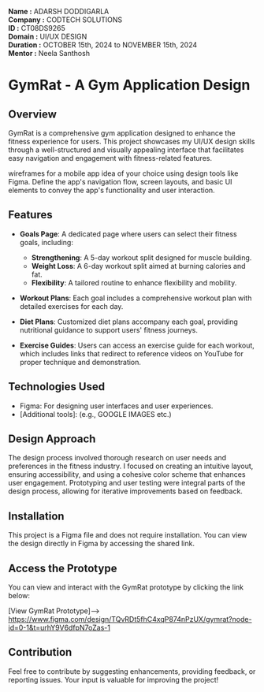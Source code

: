 **Name :** ADARSH DODDIGARLA  
**Company :** CODTECH SOLUTIONS  
**ID :** CT08DS9265  
**Domain :** UI/UX DESIGN  
**Duration :** OCTOBER 15th, 2024 to NOVEMBER 15th, 2024  
**Mentor :** Neela Santhosh  


# GymRat - A Gym Application Design

## Overview
GymRat is a comprehensive gym application designed to enhance the fitness experience for users. This project showcases my UI/UX design skills through a well-structured and visually appealing interface that facilitates easy navigation and engagement with fitness-related features. 

wireframes for a mobile app idea of your choice using design tools like Figma. Define the app's navigation flow, screen layouts, and basic UI elements to convey the app's functionality and user interaction.


## Features
- **Goals Page**: A dedicated page where users can select their fitness goals, including:
  - **Strengthening**: A 5-day workout split designed for muscle building.
  - **Weight Loss**: A 6-day workout split aimed at burning calories and fat.
  - **Flexibility**: A tailored routine to enhance flexibility and mobility.
  
- **Workout Plans**: Each goal includes a comprehensive workout plan with detailed exercises for each day.

- **Diet Plans**: Customized diet plans accompany each goal, providing nutritional guidance to support users' fitness journeys.

- **Exercise Guides**: Users can access an exercise guide for each workout, which includes links that redirect to reference videos on YouTube for proper technique and demonstration.



## Technologies Used
- Figma: For designing user interfaces and user experiences.
- [Additional tools]: (e.g., GOOGLE IMAGES etc.)

## Design Approach
The design process involved thorough research on user needs and preferences in the fitness industry. I focused on creating an intuitive layout, ensuring accessibility, and using a cohesive color scheme that enhances user engagement. Prototyping and user testing were integral parts of the design process, allowing for iterative improvements based on feedback.

## Installation
This project is a Figma file and does not require installation. You can view the design directly in Figma by accessing the shared link.

## Access the Prototype
You can view and interact with the GymRat prototype by clicking the link below:

[View GymRat Prototype]--> https://www.figma.com/design/TQvRDt5fhC4xqP874nPzUX/gymrat?node-id=0-1&t=urhY9V6dfpN7oZas-1


## Contribution
Feel free to contribute by suggesting enhancements, providing feedback, or reporting issues. Your input is valuable for improving the project!


